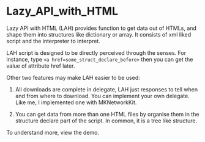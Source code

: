 Lazy_API_with_HTML
==================
Lazy API with HTML (LAH) provides function to get data out of HTMLs, and shape them into structures like dictionary or array. It consists of xml liked script and the interpreter to interpret.

LAH script is designed to be directly perceived through the senses. For instance, type `<a href=some_struct_declare_before>`
then you can get the value of attribute href later.

Other two features may make LAH easier to be used:

1) All downloads are complete in delegate, LAH just responses to tell when and from where to download. You can implement your own delegate. Like me, I implemented one with MKNetworkKit.

2) You can get data from more than one HTML files by organise them in the structure declare part of the script. In common, it is a tree like structure.

To understand more, view the demo.
